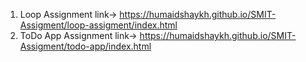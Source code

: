 1) Loop Assignment link-> https://humaidshaykh.github.io/SMIT-Assigment/loop-assigment/index.html
1) ToDo App Assignment link-> https://humaidshaykh.github.io/SMIT-Assigment/todo-app/index.html
